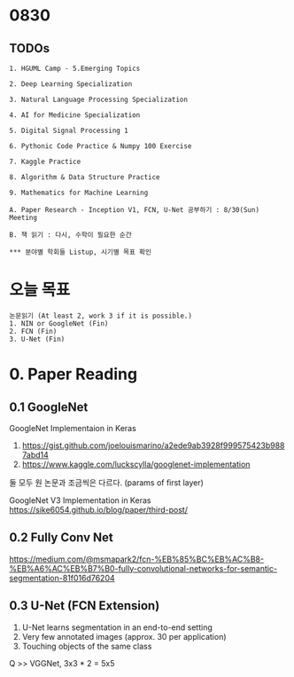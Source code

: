 # 0830
## TODOs
```
1. HGUML Camp - 5.Emerging Topics

2. Deep Learning Specialization

3. Natural Language Processing Specialization

4. AI for Medicine Specialization

5. Digital Signal Processing 1

6. Pythonic Code Practice & Numpy 100 Exercise

7. Kaggle Practice

8. Algorithm & Data Structure Practice

9. Mathematics for Machine Learning

A. Paper Research - Inception V1, FCN, U-Net 공부하기 : 8/30(Sun) Meeting

B. 책 읽기 : 다시, 수학이 필요한 순간

*** 분야별 학회들 Listup, 시기별 목표 확인

```

# 오늘 목표
```
논문읽기 (At least 2, work 3 if it is possible.)
1. NIN or GoogleNet (Fin)
2. FCN (Fin)
3. U-Net (Fin)
```

# 0. Paper Reading

## 0.1 GoogleNet

GoogleNet Implementaion in Keras
1) https://gist.github.com/joelouismarino/a2ede9ab3928f999575423b9887abd14 <br>
2) https://www.kaggle.com/luckscylla/googlenet-implementation

둘 모두 원 논문과 조금씩은 다르다. (params of first layer)

GoogleNet V3 Implementation in Keras
https://sike6054.github.io/blog/paper/third-post/


## 0.2 Fully Conv Net
https://medium.com/@msmapark2/fcn-%EB%85%BC%EB%AC%B8-%EB%A6%AC%EB%B7%B0-fully-convolutional-networks-for-semantic-segmentation-81f016d76204


## 0.3 U-Net (FCN Extension)
1) U-Net learns segmentation in an end-to-end setting
2) Very few annotated images (approx. 30 per application)
3) Touching objects of the same class

Q >> VGGNet, 3x3 * 2 = 5x5